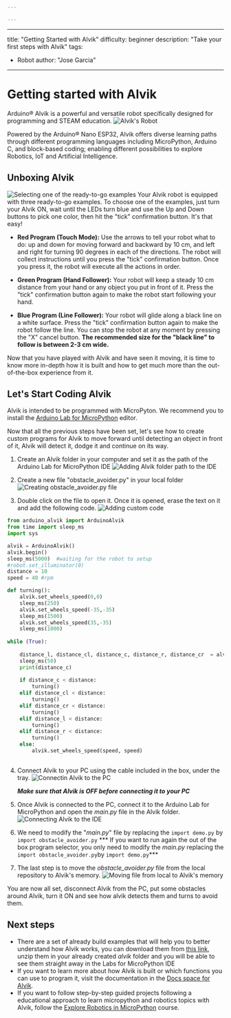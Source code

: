 ```yaml
---

---
```

---
title: "Getting Started with Alvik"
difficulty: beginner
description: "Take your first steps with Alvik"
tags:
  - Robot
author: "Jose Garcia"
---
# Getting started with Alvik

Arduino® Alvik is a powerful and versatile robot specifically designed for programming and STEAM education.
![Alvik's Robot](assets/alvik_main.jpg)

Powered by the Arduino® Nano ESP32, Alvik offers diverse learning paths through different programming languages including MicroPython, Arduino C, and block-based coding; enabling different possibilities to explore Robotics, IoT and Artificial Intelligence.


## Unboxing Alvik

![Selecting one of the ready-to-go examples](assets/select-examples.gif)
Your Alvik robot is equipped with three ready-to-go examples. To choose one of the examples, just turn your Alvik ON, wait until the LEDs turn blue and use the Up and Down buttons to pick one color, then hit the "tick" confirmation button. It's that easy!

- **Red Program (Touch Mode):** Use the arrows to tell your robot what to do: up and down for moving forward and backward by 10 cm, and left and right for turning 90 degrees in each of the directions. The robot will collect instructions until you press the "tick" confirmation button. Once you press it, the robot will execute all the actions in order.
  
- **Green Program (Hand Follower):** Your robot will keep a steady 10 cm distance from your hand or any object you put in front of it. Press the "tick" confirmation button again to make the robot start following your hand.
  
- **Blue Program (Line Follower):** Your robot will glide along a black line on a white surface. Press the "tick" confirmation button again to make the robot follow the line. You can stop the robot at any moment by pressing the "X" cancel button. **The recommended size for the "black line" to follow is between 2-3 cm wide.**

Now that you have played with Alvik and have seen it moving, it is time to know more in-depth how it is built and how to get much more than the out-of-the-box experience from it.

## Let's Start Coding Alvik

Alvik is intended to be programmed with MicroPyton. We recommend you to install the [Arduino Lab for MicroPython](https://labs.arduino.cc/en/labs/micropython) editor. 

Now that all the previous steps have been set, let's see how to create custom programs for Alvik to move forward until detecting an object in front of it, Alvik will detect it, dodge it and continue on its way. 

1. Create an Alvik folder in your computer and set it as the path of the Arduino Lab for MicroPython IDE
   ![Adding Alvik folder path to the IDE](assets/alvik_folder_path.png)

2. Create a new file "obstacle_avoider.py" in your local folder 
   ![Creating obstacle_avoider.py file](assets/creating_file.png)

3. Double click on the file to open it. Once it is opened, erase the text on it and add the following code.
   ![Adding custom code](assets/adding_custom_code.gif)
``` python
from arduino_alvik import ArduinoAlvik
from time import sleep_ms
import sys

alvik = ArduinoAlvik()
alvik.begin()
sleep_ms(5000)  #waiting for the robot to setup
#robot.set_illuminator(0)
distance = 10
speed = 40 #rpm

def turning():
    alvik.set_wheels_speed(0,0)
    sleep_ms(250)
    alvik.set_wheels_speed(-35,-35)
    sleep_ms(1500)
    alvik.set_wheels_speed(35,-35)
    sleep_ms(1000)
    
while (True):
    
    distance_l, distance_cl, distance_c, distance_r, distance_cr  = alvik.get_distance()
    sleep_ms(50)
    print(distance_c)
    
    if distance_c < distance:
        turning()
    elif distance_cl < distance:
        turning()
    elif distance_cr < distance:
        turning()
    elif distance_l < distance:
        turning()
    elif distance_r < distance:
        turning()
    else:
        alvik.set_wheels_speed(speed, speed)
  
```

4. Connect Alvik to your PC using the cable included in the box, under the tray.
   ![Connectin Alvik to the PC](assets/connecting_alvik.gif)
   
   ***Make sure that Alvik is OFF before connecting it to your PC***

5. Once Alvik is connected to the PC, connect it to the Arduino Lab for MicroPython and open the _main.py_ file in the Alvik folder.
   ![Connecting Alvik to the IDE](assets/connecting_alvik_ide.gif)

6. We need to modify the "_main.py_" file by replacing the `import demo.py` by `import obstacle_avoider.py`
   *** If you want to run again the out of the box program selector, you only need to modify the _main.py_ replacing the `import obstacle_avoider.py`by `import demo.py`***

7. The last step is to move the _obstacle_avoider.py_ file from the local repository to Alvik's memory.
   ![Moving file from local to Alvik's memory](assets/local2memory.gif)

You are now all set, disconnect Alvik from the PC, put some obstacles around Alvik, turn it ON and see how alvik detects them and turns to avoid them. 

## Next steps
* There are a set of already build examples that will help you to better understand how Alvik works, you can download them from [this link](https://github.com/arduino/arduino-alvik-mpy/archive/refs/tags/0.2.0.zip), unzip them in your already created _alvik_ folder and you will be able to see them straight away in the Labs for MicroPython IDE
*  If you want to learn more about how Alvik is built or which functions you can use to program it, visit the documentation in the [Docs space for Alvik](https://docs.arduino.cc/hardware/alvik/).
* If you want to follow step-by-step guided projects following a educational approach to learn micropython and robotics topics with Alvik, follow the [Explore Robotics in MicroPython](https://explore-robotics-micropython.vercel.app/explore-robotics-micropython/) course.
